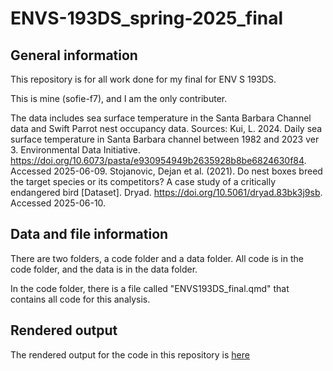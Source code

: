 # ENVS-193DS_spring-2025_final

## General information

This repository is for all work done for my final for ENV S 193DS.

This is mine (sofie-f7), and I am the only contributer. 

The data includes sea surface temperature in the Santa Barbara Channel data and Swift Parrot nest occupancy data.
Sources:
Kui, L. 2024. Daily sea surface temperature in Santa Barbara channel between 1982 and 2023 ver 3. Environmental Data Initiative. https://doi.org/10.6073/pasta/e930954949b2635928b8be6824630f84. Accessed 2025-06-09.
Stojanovic, Dejan et al. (2021). Do nest boxes breed the target species or its competitors? A case study of a critically endangered bird [Dataset]. Dryad. https://doi.org/10.5061/dryad.83bk3j9sb. Accessed 2025-06-10.

## Data and file information

There are two folders, a code folder and a data folder. All code is in the code folder, and the data is in the data folder. 

In the code folder, there is a file called "ENVS193DS_final.qmd" that contains all code for this analysis. 

## Rendered output

The rendered output for the code in this repository is [here](https://sofie-f7.github.io/ENVS-193DS_spring-2025_final/code/ENVS193DS_final.html)